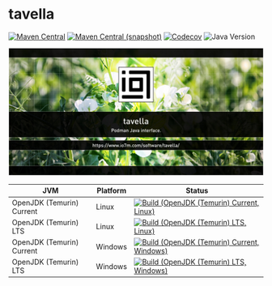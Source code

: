 tavella
===

[![Maven Central](https://img.shields.io/maven-central/v/com.io7m.tavella/com.io7m.tavella.svg?style=flat-square)](http://search.maven.org/#search%7Cga%7C1%7Cg%3A%22com.io7m.tavella%22)
[![Maven Central (snapshot)](https://img.shields.io/nexus/s/com.io7m.tavella/com.io7m.tavella?server=https%3A%2F%2Fs01.oss.sonatype.org&style=flat-square)](https://s01.oss.sonatype.org/content/repositories/snapshots/com/io7m/tavella/)
[![Codecov](https://img.shields.io/codecov/c/github/io7m-com/tavella.svg?style=flat-square)](https://codecov.io/gh/io7m-com/tavella)
![Java Version](https://img.shields.io/badge/21-java?label=java&color=007fff)

![com.io7m.tavella](./src/site/resources/tavella.jpg?raw=true)

| JVM | Platform | Status |
|-----|----------|--------|
| OpenJDK (Temurin) Current | Linux | [![Build (OpenJDK (Temurin) Current, Linux)](https://img.shields.io/github/actions/workflow/status/io7m-com/tavella/main.linux.temurin.current.yml)](https://www.github.com/io7m-com/tavella/actions?query=workflow%3Amain.linux.temurin.current)|
| OpenJDK (Temurin) LTS | Linux | [![Build (OpenJDK (Temurin) LTS, Linux)](https://img.shields.io/github/actions/workflow/status/io7m-com/tavella/main.linux.temurin.lts.yml)](https://www.github.com/io7m-com/tavella/actions?query=workflow%3Amain.linux.temurin.lts)|
| OpenJDK (Temurin) Current | Windows | [![Build (OpenJDK (Temurin) Current, Windows)](https://img.shields.io/github/actions/workflow/status/io7m-com/tavella/main.windows.temurin.current.yml)](https://www.github.com/io7m-com/tavella/actions?query=workflow%3Amain.windows.temurin.current)|
| OpenJDK (Temurin) LTS | Windows | [![Build (OpenJDK (Temurin) LTS, Windows)](https://img.shields.io/github/actions/workflow/status/io7m-com/tavella/main.windows.temurin.lts.yml)](https://www.github.com/io7m-com/tavella/actions?query=workflow%3Amain.windows.temurin.lts)|
